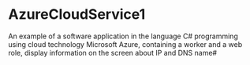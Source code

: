# AzureCloudService1

An example of a software application in the language
C# programming using cloud technology
Microsoft Azure, containing a worker and a web role, display information on the screen
about IP and DNS name#
